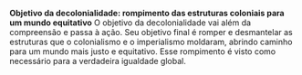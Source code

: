 **Objetivo da decolonialidade: rompimento das estruturas coloniais para um mundo equitativo**
    O objetivo da decolonialidade vai além da compreensão e passa à ação. Seu objetivo final é romper e desmantelar as estruturas que o colonialismo e o imperialismo moldaram, abrindo caminho para um mundo mais justo e equitativo. Esse rompimento é visto como necessário para a verdadeira igualdade global.
